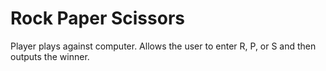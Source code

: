 Rock Paper Scissors
==========

Player plays against computer. Allows the user to enter R, P, or S and then outputs the winner.